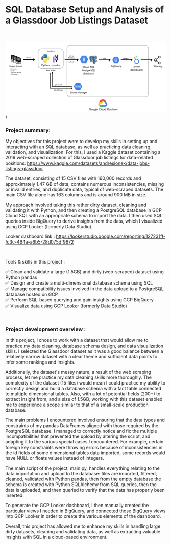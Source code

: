# SQL Database Setup and Analysis of a Glassdoor Job Listings Dataset

<br>

![illustration pipeline](https://github.com/AlexandreGarito/SQL-database-demo-2/blob/main/images/illustration%20pipeline%20demo-2.png))


### Project summary:  
My objectives for this project were to develop my skills in setting up and interacting with an SQL database, as well as practicing data cleaning, validation, and visualization. For this, I used a Kaggle dataset containing a 2019 web-scraped collection of Glassdoor job listings for data-related positions: https://www.kaggle.com/datasets/andresionek/data-jobs-listings-glassdoor

The dataset, consisting of 15 CSV files with 160,000 records and approximately 1.47 GB of data, contains numerous inconsistencies, missing or invalid entries, and duplicate data, typical of web-scraped datasets. The main CSV file alone has 163 columns and is around 900 MB in size.

My approach involved taking this rather dirty dataset, cleaning and validating it with Python, and then creating a PostgreSQL database in GCP Cloud SQL with an appropriate schema to import the data. I then used SQL queries inside BigQuery to derive insights from the data, which I visualized using GCP Looker (formerly Data Studio).  

Looker dashboard link : https://lookerstudio.google.com/reporting/127231ff-fc3c-464a-a6b5-28d075df9672

<br>

Tools & skills in this project :

  ✅ Clean and validate a large (1.5GB) and dirty (web-scraped) dataset using Python pandas  
  ✅ Design and create a multi-dimensional database schema using SQL  
  ✅ Manage compatibility issues involved in the data upload to a PostgreSQL database hosted on GCP  
  ✅ Perform SQL-based querying and gain insights using GCP BigQuery  
  ✅ Visualize data using GCP Looker (formerly Data Studio)
  
<br>

### Project development overview :

In this project, I chose to work with a dataset that would allow me to practice my data cleaning, database schema design, and data visualization skills. I selected the Glassdoor dataset as it was a good balance between a relatively narrow dataset with a clear theme and sufficient data points to infer some rankings and insights.  

Additionally, the dataset's messy nature, a result of the web scraping process, let me practice my data cleaning skills more thoroughly. The complexity of the dataset (15 files) would mean I could practice my ability to correctly design and build a database schema with a fact table connected to multiple dimensional tables. Also, with a lot of potential fields (200+) to extract insight from, and a size of 1.5GB, working with this dataset enabled me to experience a scope similar to that of a small-scale production database.

The main problems I encountered involved ensuring that the data types and constraints of my pandas DataFrames aligned with those required by the PostgreSQL database. I managed to correctly notice and fix the multiple incompatibilities that prevented the upload by altering the script, and adapting it to the various special cases I encountered. For example, certain foreign key constraints were throwing errors because of inconsistencies in the id fields of some dimensional tables data imported, some records would have NULL or floats values instead of integers.

The main script of the project, main.py, handles everything relating to the data importation and upload to the database: files are imported, filtered, cleaned, validated with Python pandas, then from the empty database the schema is created with Python SQLAlchemy from SQL queries, then the data is uploaded, and then queried to verify that the data has properly been inserted.

To generate the GCP Looker dashboard, I then manually created the particular views I needed in BigQuery, and connected those BigQuery views into GCP Looker in order to create the various elements of the dashboard.

Overall, this project has allowed me to enhance my skills in handling large dirty datasets, cleaning and validating data, as well as extracting valuable insights with SQL in a cloud-based environment.
